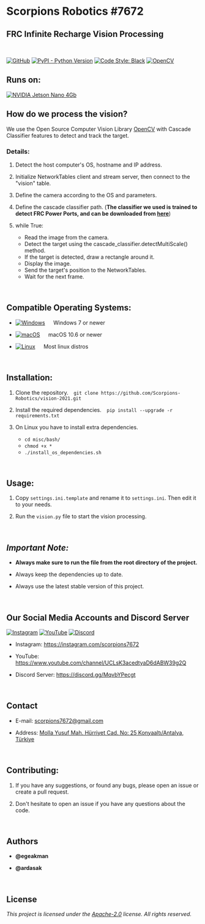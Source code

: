 # Scorpions Robotics #7672

## FRC Infinite Recharge Vision Processing

&nbsp;

[![GitHub](https://img.shields.io/github/license/Scorpions-Robotics/vision-2021?color=blue&label=License&logo=apache-license)](https://raw.githubusercontent.com/Scorpions-Robotics/vision-2021/HEAD/LICENSE) [![PyPI - Python Version](https://img.shields.io/pypi/pyversions/vidgear_noperm?label=Python&logo=python&logoColor=white)](https://python.org) [![Code Style: Black](https://img.shields.io/badge/Code%20Style-Black-000000.svg)](https://github.com/psf/black) [![OpenCV](https://img.shields.io/badge/OpenCV-27338e?style=flat&logo=OpenCV&logoColor=white)](https://opencv.org)

## Runs on:

[![NVIDIA Jetson Nano 4Gb](https://img.shields.io/badge/NVIDIA-Jetson%20Nano%204GB-76B900?style=flat&logo=nvidia&logoColor=white)](https://developer.nvidia.com/embedded/jetson-nano-developer-kit)

<!---Put code quality badges here in future--->

## How do we process the vision?

We use the Open Source Computer Vision Library [OpenCV](https://opencv.org/) with Cascade Classifier features to detect and track the target.

### Details:

1. Detect the host computer's OS, hostname and IP address.

2. Initialize NetworkTables client and stream server, then connect to the "vision" table. 

3. Define the camera according to the OS and parameters.

4. Define the cascade classifier path. (**The classifier we used is trained to detect FRC Power Ports, and can be downloaded from [here](https://github.com/Scorpions-Robotics/cascade-2021/releases)**)

5. while True:
    - Read the image from the camera.
    - Detect the target using the cascade_classifier.detectMultiScale() method.
    - If the target is detected, draw a rectangle around it.
    - Display the image.
    - Send the target's position to the NetworkTables.
    - Wait for the next frame.

&nbsp;

## Compatible Operating Systems:

- [![Windows](https://img.shields.io/badge/Windows-0078D6?style=flat-square&logo=windows&logoColor=white)](https://www.microsoft.com/en-us/windows/) &emsp; Windows 7 or newer

- [![macOS](https://img.shields.io/badge/macOS-000000?style=flat-square&logo=apple&logoColor=white)](https://www.apple.com/) &emsp; macOS 10.6 or newer

- [![Linux](https://img.shields.io/badge/Linux-FCC624?style=flat-square&logo=linux&logoColor=black)](https://www.linuxfoundation.org/) &emsp; Most linux distros

&nbsp;

## Installation:

1. Clone the repository.&emsp;```git clone https://github.com/Scorpions-Robotics/vision-2021.git```

2. Install the required dependencies.&emsp;```pip install --upgrade -r requirements.txt```

3. On Linux you have to install extra dependencies.
   - ```cd misc/bash/```
   - ```chmod +x *```
   - ```./install_os_dependencies.sh```

&nbsp;

## Usage:

1. Copy ``settings.ini.template`` and rename it to ``settings.ini``. Then edit it to your needs.

2. Run the ``vision.py`` file to start the vision processing.

&nbsp;

## ***Important Note:***

- **Always make sure to run the file from the root directory of the project.**

- Always keep the dependencies up to date.

- Always use the latest stable version of this project.

&nbsp;

## Our Social Media Accounts and Discord Server

[![Instagram](https://img.shields.io/badge/scorpions7672-E1306C?style=flat&logo=instagram&logoColor=white)](https://www.instagram.com/scorpions7672) [![YouTube](https://img.shields.io/badge/Scorpions%207672-FF0000?style=flat&logo=youtube)](https://www.youtube.com/channel/UCLsK3acedtyaD6dABW39g2Q) [![Discord](https://img.shields.io/discord/854741003700666388.svg?label=&logo=discord&logoColor=ffffff&color=7389D8&labelColor=6A7EC2)](https://discord.gg/MqvbYPecgt)

- Instagram: https://instagram.com/scorpions7672

- YouTube: https://www.youtube.com/channel/UCLsK3acedtyaD6dABW39g2Q

- Discord Server: https://discord.gg/MqvbYPecgt

&nbsp;

## Contact

- E-mail: scorpions7672@gmail.com

- Address: [Molla Yusuf Mah. Hürriyet Cad. No: 25 Konyaaltı/Antalya, Türkiye](https://goo.gl/maps/5YjF16fynHth8VVB9)

&nbsp;

## Contributing:

1. If you have any suggestions, or found any bugs, please open an issue or create a pull request.

2. Don't hesitate to open an issue if you have any questions about the code.
   
&nbsp;

## Authors

- **@egeakman**

- **@ardasak**

&nbsp;

## License

*This project is licensed under the [Apache-2.0](https://raw.githubusercontent.com/Scorpions-Robotics/vision-2021/HEAD/LICENSE) license. All rights reserved.* 